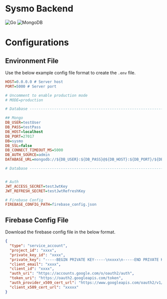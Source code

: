 # Sysmo Backend

![Go](https://img.shields.io/badge/go-%2300ADD8.svg?style=for-the-badge&logo=go&logoColor=white)
![MongoDB](https://img.shields.io/badge/MongoDB-%234ea94b.svg?style=for-the-badge&logo=mongodb&logoColor=white)

# Configurations

## Environment File

Use the below example config file format to create the `.env` file.

```ini
HOST=0.0.0.0 # Server host
PORT=5000 # Server port

# Uncomment to enable production mode
# MODE=production

# Database --------------------------------------------------------------------------------

## Mongo
DB_USER=testUser
DB_PASS=testPass
DB_HOST=localhost
DB_PORT=27017
DB=sysmo
DB_SSL=false
DB_CONNECT_TIMEOUT_MS=5000
DB_AUTH_SOURCE=admin
DATABASE_URL=mongodb://${DB_USER}:${DB_PASS}@${DB_HOST}:${DB_PORT}/${DB}?ssl=${DB_SSL}&connectTimeoutMS=${DB_CONNECT_TIMEOUT_MS}&authSource=${DB_AUTH_SOURCE}

# Database --------------------------------------------------------------------------------


# Auth
JWT_ACCESS_SECRET=testJwtKey
JWT_REFRESH_SECRET=testJwtRefreshKey

# Firebase Config
FIREBASE_CONFIG_PATH=firebase_config.json
```

## Firebase Config File

Download the firebase config file in the below format.

```json
{
  "type": "service_account",
  "project_id": "xxxx",
  "private_key_id": "xxxx",
  "private_key": "-----BEGIN PRIVATE KEY-----\nxxxx\n-----END PRIVATE KEY-----\n",
  "client_email": "xxxx",
  "client_id": "xxxx",
  "auth_uri": "https://accounts.google.com/o/oauth2/auth",
  "token_uri": "https://oauth2.googleapis.com/token",
  "auth_provider_x509_cert_url": "https://www.googleapis.com/oauth2/v1/certs",
  "client_x509_cert_url": "xxxxx"
}
```